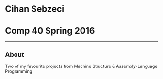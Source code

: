 # Cihan Sebzeci
# Comp 40 Spring 2016
____________

## About

Two of my favourite projects from Machine Structure & Assembly-Language Programming
